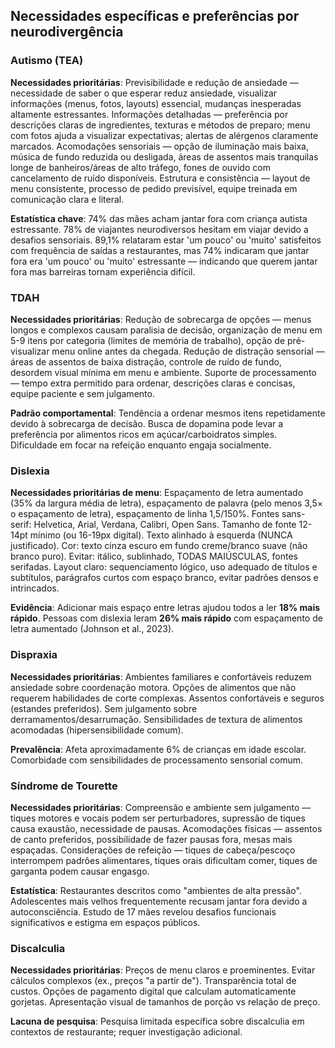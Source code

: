 ## Necessidades específicas e preferências por neurodivergência

### Autismo (TEA)

**Necessidades prioritárias**: Previsibilidade e redução de ansiedade — necessidade de saber o que esperar reduz ansiedade, visualizar informações (menus, fotos, layouts) essencial, mudanças inesperadas altamente estressantes. Informações detalhadas — preferência por descrições claras de ingredientes, texturas e métodos de preparo; menu com fotos ajuda a visualizar expectativas; alertas de alérgenos claramente marcados. Acomodações sensoriais — opção de iluminação mais baixa, música de fundo reduzida ou desligada, áreas de assentos mais tranquilas longe de banheiros/áreas de alto tráfego, fones de ouvido com cancelamento de ruído disponíveis. Estrutura e consistência — layout de menu consistente, processo de pedido previsível, equipe treinada em comunicação clara e literal.

**Estatística chave**: 74% das mães acham jantar fora com criança autista estressante. 78% de viajantes neurodiversos hesitam em viajar devido a desafios sensoriais. 89,1% relataram estar 'um pouco' ou 'muito' satisfeitos com frequência de saídas a restaurantes, mas 74% indicaram que jantar fora era 'um pouco' ou 'muito' estressante — indicando que querem jantar fora mas barreiras tornam experiência difícil.

### TDAH

**Necessidades prioritárias**: Redução de sobrecarga de opções — menus longos e complexos causam paralisia de decisão, organização de menu em 5-9 itens por categoria (limites de memória de trabalho), opção de pré-visualizar menu online antes da chegada. Redução de distração sensorial — áreas de assentos de baixa distração, controle de ruído de fundo, desordem visual mínima em menu e ambiente. Suporte de processamento — tempo extra permitido para ordenar, descrições claras e concisas, equipe paciente e sem julgamento.

**Padrão comportamental**: Tendência a ordenar mesmos itens repetidamente devido à sobrecarga de decisão. Busca de dopamina pode levar a preferência por alimentos ricos em açúcar/carboidratos simples. Dificuldade em focar na refeição enquanto engaja socialmente.

### Dislexia

**Necessidades prioritárias de menu**: Espaçamento de letra aumentado (35% da largura média de letra), espaçamento de palavra (pelo menos 3,5× o espaçamento de letra), espaçamento de linha 1,5/150%. Fontes sans-serif: Helvetica, Arial, Verdana, Calibri, Open Sans. Tamanho de fonte 12-14pt mínimo (ou 16-19px digital). Texto alinhado à esquerda (NUNCA justificado). Cor: texto cinza escuro em fundo creme/branco suave (não branco puro). Evitar: itálico, sublinhado, TODAS MAIÚSCULAS, fontes serifadas. Layout claro: sequenciamento lógico, uso adequado de títulos e subtítulos, parágrafos curtos com espaço branco, evitar padrões densos e intrincados.

**Evidência**: Adicionar mais espaço entre letras ajudou todos a ler **18% mais rápido**. Pessoas com dislexia leram **26% mais rápido** com espaçamento de letra aumentado (Johnson et al., 2023).

### Dispraxia

**Necessidades prioritárias**: Ambientes familiares e confortáveis reduzem ansiedade sobre coordenação motora. Opções de alimentos que não requerem habilidades de corte complexas. Assentos confortáveis e seguros (estandes preferidos). Sem julgamento sobre derramamentos/desarrumação. Sensibilidades de textura de alimentos acomodadas (hipersensibilidade comum).

**Prevalência**: Afeta aproximadamente 6% de crianças em idade escolar. Comorbidade com sensibilidades de processamento sensorial comum.

### Síndrome de Tourette

**Necessidades prioritárias**: Compreensão e ambiente sem julgamento — tiques motores e vocais podem ser perturbadores, supressão de tiques causa exaustão, necessidade de pausas. Acomodações físicas — assentos de canto preferidos, possibilidade de fazer pausas fora, mesas mais espaçadas. Considerações de refeição — tiques de cabeça/pescoço interrompem padrões alimentares, tiques orais dificultam comer, tiques de garganta podem causar engasgo.

**Estatística**: Restaurantes descritos como "ambientes de alta pressão". Adolescentes mais velhos frequentemente recusam jantar fora devido a autoconsciência. Estudo de 17 mães revelou desafios funcionais significativos e estigma em espaços públicos.

### Discalculia

**Necessidades prioritárias**: Preços de menu claros e proeminentes. Evitar cálculos complexos (ex., preços "a partir de"). Transparência total de custos. Opções de pagamento digital que calculam automaticamente gorjetas. Apresentação visual de tamanhos de porção vs relação de preço.

**Lacuna de pesquisa**: Pesquisa limitada específica sobre discalculia em contextos de restaurante; requer investigação adicional.
